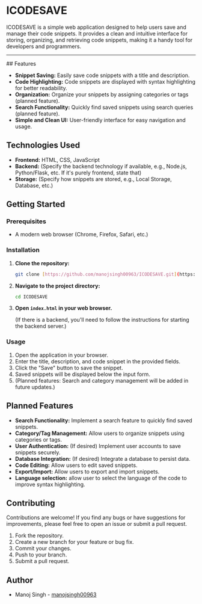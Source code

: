 # ICODESAVE

ICODESAVE is a simple web application designed to help users save and manage their code snippets. It provides a clean and intuitive interface for storing, organizing, and retrieving code snippets, making it a handy tool for developers and programmers.
<hr>
## Features

* **Snippet Saving:** Easily save code snippets with a title and description.
* **Code Highlighting:** Code snippets are displayed with syntax highlighting for better readability.
* **Organization:** Organize your snippets by assigning categories or tags (planned feature).
* **Search Functionality:** Quickly find saved snippets using search queries (planned feature).
* **Simple and Clean UI:** User-friendly interface for easy navigation and usage.

## Technologies Used

* **Frontend:** HTML, CSS, JavaScript
* **Backend:** (Specify the backend technology if available, e.g., Node.js, Python/Flask, etc. If it's purely frontend, state that)
* **Storage:** (Specify how snippets are stored, e.g., Local Storage, Database, etc.)

## Getting Started

### Prerequisites

* A modern web browser (Chrome, Firefox, Safari, etc.)

### Installation

1.  **Clone the repository:**

    ```bash
    git clone [https://github.com/manojsingh00963/ICODESAVE.git](https://www.google.com/search?q=https://github.com/manojsingh00963/ICODESAVE.git)
    ```

2.  **Navigate to the project directory:**

    ```bash
    cd ICODESAVE
    ```

3.  **Open `index.html` in your web browser.**

    (If there is a backend, you'll need to follow the instructions for starting the backend server.)

### Usage

1.  Open the application in your browser.
2.  Enter the title, description, and code snippet in the provided fields.
3.  Click the "Save" button to save the snippet.
4.  Saved snippets will be displayed below the input form.
5. (Planned features: Search and category management will be added in future updates.)

## Planned Features

* **Search Functionality:** Implement a search feature to quickly find saved snippets.
* **Category/Tag Management:** Allow users to organize snippets using categories or tags.
* **User Authentication:** (If desired) Implement user accounts to save snippets securely.
* **Database Integration:** (If desired) Integrate a database to persist data.
* **Code Editing:** Allow users to edit saved snippets.
* **Export/Import:** Allow users to export and import snippets.
* **Language selection:** allow user to select the language of the code to improve syntax highlighting.

## Contributing

Contributions are welcome! If you find any bugs or have suggestions for improvements, please feel free to open an issue or submit a pull request.

1.  Fork the repository.
2.  Create a new branch for your feature or bug fix.
3.  Commit your changes.
4.  Push to your branch.
5.  Submit a pull request.


## Author

* Manoj Singh - [manojsingh00963](https://github.com/manojsingh00963)

